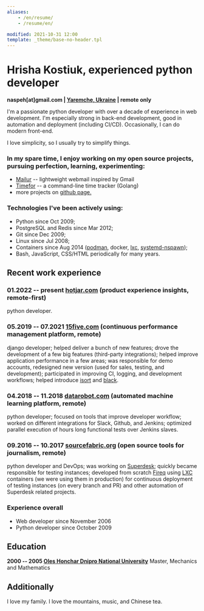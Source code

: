 ```yaml
---
aliases:
    - /en/resume/
    - /resume/en/

modified: 2021-10-31 12:00
template: _theme/base-no-header.tpl
---
```


# Hrisha Kostiuk, experienced python developer
**naspeh[at]gmail.com | [Yaremche, Ukraine][tz] | remote only**

[tz]: https://en.wikipedia.org/wiki/Time_in_Ukraine

I'm a passionate python developer with over a decade of experience in web development. I'm especially strong in back-end development, good in automation and deployment (including CI/CD). Occasionally, I can do modern front-end.

I love simplicity, so I usually try to simplify things.

### In my spare time, I enjoy working on my open source projects, pursuing perfection, learning, experimenting:
- [Mailur][mailur] -- lightweight webmail inspired by Gmail
- [Timefor][gh-timefor] -- a command-line time tracker (Golang)
- more projects on [github page.][gh-naspeh]

[mailur]: /mailur/
[gh-timefor]: https://github.com/naspeh/timefor
[gh-naspeh]: https://github.com/naspeh

### Technologies I've been actively using:
 - Python since Oct 2009;
 - PostgreSQL and Redis since Mar 2012;
 - Git since Dec 2009;
 - Linux since Jul 2008;
 - Containers since Aug 2014 ([podman], docker, [lxc], [systemd-nspawn]);
 - Bash, JavaScript, CSS/HTML periodically for many years.

[podman]: https://github.com/containers/podman
[lxc]: https://linuxcontainers.org/lxc/introduction/
[systemd-nspawn]: https://www.freedesktop.org/software/systemd/man/systemd-nspawn.html

## Recent work experience

### 01.2022 -- present [hotjar.com] (product experience insights, remote-first)
python developer.

[hotjar.com]: https://hotjar.com

### 05.2019 -- 07.2021 [15five.com] (continuous performance management platform, remote)
django developer; helped deliver a bunch of new features; drove the development of a few big features (third-party integrations); helped improve application performance in a few areas; was responsible for demo accounts, redesigned new version (used for sales, testing, and development); participated in improving CI, logging, and development workflows; helped introduce [isort] and [black].

[15five.com]: https://www.15five.com/
[isort]: https://pycqa.github.io/isort/
[black]: https://github.com/psf/black

### 04.2018 -- 11.2018 [datarobot.com] (automated machine learning platform, remote)
python developer; focused on tools that improve developer workflow; worked on different integrations for Slack, Github, and Jenkins; optimized parallel execution of hours long functional tests over Jenkins slaves.

[datarobot.com]: https://www.datarobot.com/

### 09.2016 -- 10.2017 [sourcefabric.org] (open source tools for journalism, remote)
python developer and DevOps; was working on [Superdesk]; quickly became responsible for testing instances; developed from scratch [Fireq] using [LXC] containers (we were using them in production) for continuous deployment of testing instances (on every branch and PR) and other automation of Superdesk related projects.

[sourcefabric.org]: https://www.sourcefabric.org/
[Superdesk]: https://www.superdesk.org/
[Fireq]: https://github.com/superdesk/fireq
[LXC]: https://linuxcontainers.org/lxc/introduction/

### Experience overall
- Web developer since November 2006
- Python developer since October 2009

## Education
**2000 -- 2005 [Oles Honchar Dnipro National University][DNU]**
Master, Mechanics and Mathematics

[DNU]: https://en.wikipedia.org/wiki/Oles_Honchar_Dnipro_National_University

## Additionally
I love my family. I love the mountains, music, and Chinese tea.
